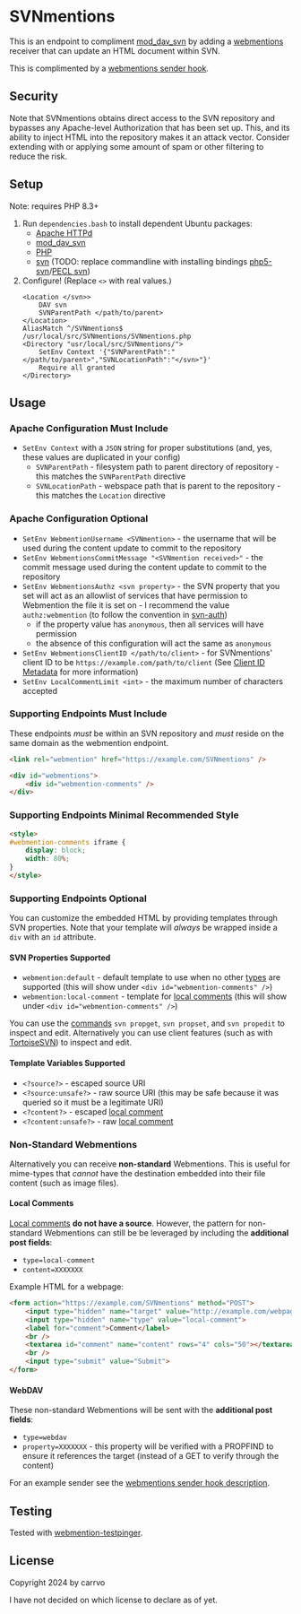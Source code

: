 # SVNmentions

This is an endpoint to compliment [mod_dav_svn](https://svnbook.red-bean.com/en/1.7/svn.ref.mod_dav_svn.conf.html)
by adding a [webmentions](https://www.w3.org/TR/webmention/) receiver that can update an HTML document within SVN.

This is complimented by a [webmentions sender hook](https://github.com/carrvo/SVNmentions-hook).

## Security

Note that SVNmentions obtains direct access to the SVN repository and bypasses any Apache-level Authorization that has been set up. This, and its ability to inject HTML into the repository makes it an attack vector. Consider extending with or applying some amount of spam or other filtering to reduce the risk.

## Setup

Note: requires PHP 8.3+

1. Run `dependencies.bash` to install dependent Ubuntu packages:
    - [Apache HTTPd](https://httpd.apache.org/)
    - [mod_dav_svn](https://svnbook.red-bean.com/en/1.7/svn.ref.mod_dav_svn.conf.html)
    - [PHP](https://www.php.net/)
    - [svn](http://subversion.apache.org/) (TODO: replace commandline with installing bindings [php5-svn](https://www.php.net/manual/en/book.svn.php)/[PECL svn](https://pecl.php.net/package/svn))
1. Configure! (Replace `<>` with real values.)
    ```
    <Location </svn>>
	    DAV svn
	    SVNParentPath </path/to/parent>
    </Location>
    AliasMatch ^/SVNmentions$ /usr/local/src/SVNmentions/SVNmentions.php
    <Directory "usr/local/src/SVNmentions/">
	    SetEnv Context '{"SVNParentPath":"</path/to/parent>","SVNLocationPath":"</svn>"}'
        Require all granted
    </Directory>
    ```

## Usage

### Apache Configuration Must Include
- `SetEnv Context` with a `JSON` string for proper substitutions (and, yes, these values are duplicated in your config)
    - `SVNParentPath` - filesystem path to parent directory of repository - this matches the `SVNParentPath` directive
    - `SVNLocationPath` - webspace path that is parent to the repository - this matches the `Location` directive

### Apache Configuration Optional
- `SetEnv WebmentionUsername <SVNmention>` - the username that will be used during the content update to commit to the repository
- `SetEnv WebmentionsCommitMessage "<SVNmention received>"` - the commit message used during the content update to commit to the repository
- `SetEnv WebmentionsAuthz <svn property>` - the SVN property that you set will act as an allowlist of services that have permission to Webmention the file it is set on - I recommend the value `authz:webmention` (to follow the convention in [svn-auth](https://github.com/carrvo/svn-auth))
    - if the property value has `anonymous`, then all services will have permission
    - the absence of this configuration will act the same as `anonymous`
- `SetEnv WebmentionsClientID </path/to/client>` - for SVNmentions' client ID to be `https://example.com/path/to/client` (See [Client ID Metadata](https://datatracker.ietf.org/doc/html/draft-parecki-oauth-client-id-metadata-document) for more information)
- `SetEnv LocalCommentLimit <int>` - the maximum number of characters accepted

### Supporting Endpoints Must Include
These endpoints *must* be within an SVN repository and *must* reside on the same domain as the webmention endpoint.
```html
<link rel="webmention" href="https://example.com/SVNmentions" />
```

```html
<div id="webmentions">
    <div id="webmention-comments" />
</div>
```

### Supporting Endpoints Minimal Recommended Style

```html
<style>
#webmention-comments iframe {
	display: block;
	width: 80%;
}
</style>
```

### Supporting Endpoints Optional

You can customize the embedded HTML by providing templates through SVN properties.
Note that your template will *always* be wrapped inside a `div` with an `id` attribute.

#### SVN Properties Supported
- `webmention:default` - default template to use when no other [types](https://indieweb.org/posts#Types_of_Posts) are supported (this will show under `<div id="webmention-comments" />`)
- `webmention:local-comment` - template for [local comments](https://indieweb.org/local_comments) (this will show under `<div id="webmention-comments" />`)

You can use the [commands](https://svnbook.red-bean.com/en/1.7/svn.ref.svn.html) `svn propget`, `svn propset`, and `svn propedit` to inspect and edit.
Alternatively you can use client features (such as with [TortoiseSVN](https://tortoisesvn.net/)) to inspect and edit.

#### Template Variables Supported
- `<?source?>` - escaped source URI
- `<?source:unsafe?>` - raw source URI (this may be safe because it was queried so it must be a legitimate URI)
- `<?content?>` - escaped [local comment](https://indieweb.org/local_comments)
- `<?content:unsafe?>` - raw [local comment](https://indieweb.org/local_comments)

### Non-Standard Webmentions

Alternatively you can receive **non-standard** Webmentions. This is useful for mime-types that *cannot* have the destination embedded into their file content (such as image files).

#### Local Comments

[Local comments](https://indieweb.org/local_comments) **do not have a source**.
However, the pattern for non-standard Webmentions can still be be leveraged by including the **additional post fields**:
- `type=local-comment`
- `content=XXXXXXX`

Example HTML for a webpage:
```html
<form action="https://example.com/SVNmentions" method="POST">
    <input type="hidden" name="target" value="http://example.com/webpage.html">
    <input type="hidden" name="type" value="local-comment">
    <label for="comment">Comment</label>
    <br />
    <textarea id="comment" name="content" rows="4" cols="50"></textarea>
    <br />
    <input type="submit" value="Submit">
</form>
```

#### WebDAV

These non-standard Webmentions will be sent with the **additional post fields**:
- `type=webdav`
- `property=XXXXXXX` - this property will be verified with a PROPFIND to ensure it references the target (instead of a GET to verify through the content)

For an example sender see the [webmentions sender hook description](https://github.com/carrvo/SVNmentions-hook?tab=readme-ov-file#non-standard-webmentions).

## Testing

Tested with [webmention-testpinger](https://github.com/voxpelli/node-webmention-testpinger).

## License

Copyright 2024 by carrvo

I have not decided on which license to declare as of yet.

